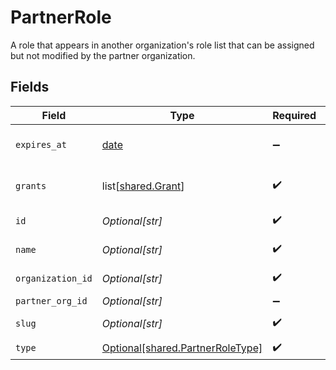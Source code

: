 # PartnerRole

A role that appears in another organization's role list that can be assigned but not modified by the partner organization.


## Fields

| Field                                                                          | Type                                                                           | Required                                                                       | Description                                                                    | Example                                                                        |
| ------------------------------------------------------------------------------ | ------------------------------------------------------------------------------ | ------------------------------------------------------------------------------ | ------------------------------------------------------------------------------ | ------------------------------------------------------------------------------ |
| `expires_at`                                                                   | [date](https://docs.python.org/3/library/datetime.html#date-objects)           | :heavy_minus_sign:                                                             | date and time then the role will expire                                        | 2028-07-21T17:32:28Z                                                           |
| `grants`                                                                       | list[[shared.Grant](undefined/models/shared/grant.md)]                         | :heavy_check_mark:                                                             | List of grants (permissions) applied to the role                               |                                                                                |
| `id`                                                                           | *Optional[str]*                                                                | :heavy_check_mark:                                                             | Format: <organization_id>:<slug>                                               | 123:owner                                                                      |
| `name`                                                                         | *Optional[str]*                                                                | :heavy_check_mark:                                                             | Human-friendly name for the role                                               | Owner                                                                          |
| `organization_id`                                                              | *Optional[str]*                                                                | :heavy_check_mark:                                                             | Id of an organization                                                          | 123                                                                            |
| `partner_org_id`                                                               | *Optional[str]*                                                                | :heavy_minus_sign:                                                             | N/A                                                                            | 123                                                                            |
| `slug`                                                                         | *Optional[str]*                                                                | :heavy_check_mark:                                                             | URL-friendly name for the role                                                 | owner                                                                          |
| `type`                                                                         | [Optional[shared.PartnerRoleType]](undefined/models/shared/partnerroletype.md) | :heavy_check_mark:                                                             | N/A                                                                            |                                                                                |